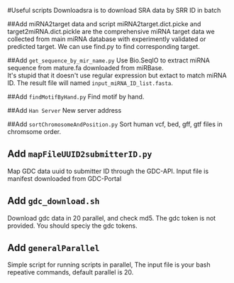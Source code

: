 #Useful scripts
Downloadsra is to download SRA data by SRR ID in batch

##Add miRNA2target data and script
miRNA2target.dict.picke and target2miRNA.dict.pickle are the comprehensive miRNA target data we collected from main miRNA database with experimently validated or predicted target. We can use find.py to find corresponding target.

##Add `get_sequence_by_mir_name.py`
Use Bio.SeqIO to extract miRNA sequence from mature.fa downloaded from miRBase.  
It's stupid that it doesn't use regular expression but extact to match miRNA ID. The result file will named `input_miRNA_ID_list.fasta`.

##Add `findMotifByHand.py`
Find motif by hand.

##Add `Han Server`
New server address

##Add `sortChromosomeAndPosition.py`
Sort human vcf, bed, gff, gtf files in chromsome order.

## Add `mapFileUUID2submitterID.py`
Map GDC data uuid to submitter ID through the GDC-API. Input file is manifest downloaded from GDC-Portal

## Add `gdc_download.sh`
Download gdc data in 20 parallel, and check md5.
The gdc token is not provided. You should speciy the gdc tokens.

## Add `generalParallel`
Simple script for running scripts in parallel, The input file is your bash repeative commands, default parallel is 20.  
